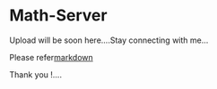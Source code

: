 # Math-Server
 
Upload will be soon here....Stay connecting with me...  

Please refer[markdown](https://www.markdownguide.org)  

Thank you !....

